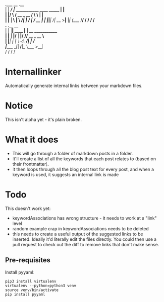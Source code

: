 .___        __                             .__   
|   | _____/  |_  ___________  ____ _____  |  |  
|   |/    \   __\/ __ \_  __ \/    \\__  \ |  |  
|   |   |  \  | \  ___/|  | \/   |  \/ __ \|  |__
|___|___|  /__|  \___  >__|  |___|  (____  /____/
         \/          \/           \/     \/      
.____    .__        __                           
|    |   |__| ____ |  | __ ___________           
|    |   |  |/    \|  |/ // __ \_  __ \          
|    |___|  |   |  \    <\  ___/|  | \/          
|_______ \__|___|  /__|_ \\___  >__|             
        \/       \/     \/    \/             

# Internallinker

Automatically generate internal links between your markdown files.

# Notice

This isn't alpha yet - it's plain broken.

# What it does

* This will go through a folder of markdown posts in a folder.
* It'll create a list of all the keywords that each post relates to (based on their frontmatter).
* It then loops through all the blog post text for every post, and when a keyword is used, it suggests an internal link is made

# Todo

This doesn't work yet:

* keywordAssociations has wrong structure - it needs to work at a "link" level
* random example crap in keywordAssociations needs to be deleted
* this needs to create a useful output of the suggested links to be inserted. Ideally it'd literally edit the files directly. You could then use a pull request to check out the diff to remove links that don't make sense.


## Pre-requisites

Install pyyaml:

```
pip3 install virtualenv
virtualenv --python=python3 venv
source venv/bin/activate
pip install pyyaml
```

